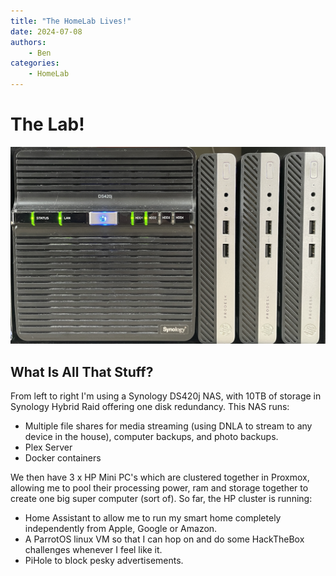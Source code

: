 ```yaml
---
title: "The HomeLab Lives!"
date: 2024-07-08
authors:
    - Ben
categories:
    - HomeLab
---
```


# The Lab!
![Ben's HomeLab](/blog/img/HomeLab.jpg "Synology NAS and HP Mini PC's")


## **What Is All That Stuff?**

From left to right I'm using a Synology DS420j NAS, with 10TB of storage in Synology Hybrid Raid offering one disk redundancy. This NAS runs:

- Multiple file shares for media streaming (using DNLA to stream to any device in the house), computer backups, and photo backups.
- Plex Server
- Docker containers

We then have 3 x HP Mini PC's which are clustered together in Proxmox, allowing me to pool their processing power, ram and storage together to create one big super computer (sort of). So far, the HP cluster is running:

- Home Assistant to allow me to run my smart home completely independently from Apple, Google or Amazon.
- A ParrotOS linux VM so that I can hop on and do some HackTheBox challenges whenever I feel like it.
- PiHole to block pesky advertisements.

